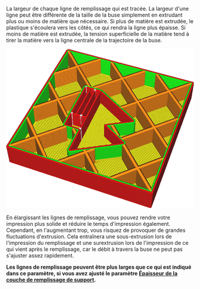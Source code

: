 La largeur de chaque ligne de remplissage qui est tracée. La largeur d'une ligne peut être différente de la taille de la buse simplement en extrudant plus ou moins de matière que nécessaire. Si plus de matière est extrudée, le plastique s'écoulera vers les côtés, ce qui rendra la ligne plus épaisse. Si moins de matière est extrudée, la tension superficielle de la matière tend à tirer la matière vers la ligne centrale de la trajectoire de la buse.

![Les lignes de remplissage sont beaucoup plus larges que le reste](../../../articles/images/infill_line_width.png)

En élargissant les lignes de remplissage, vous pouvez rendre votre impression plus solide et réduire le temps d'impression également. Cependant, en l'augmentant trop, vous risquez de provoquer de grandes fluctuations d'extrusion. Cela entraînera une sous-extrusion lors de l'impression du remplissage et une surextrusion lors de l'impression de ce qui vient après le remplissage, car le débit à travers la buse ne peut pas s'ajuster assez rapidement.

**Les lignes de remplissage peuvent être plus larges que ce qui est indiqué dans ce paramètre, si vous avez ajusté le paramètre [Épaisseur de la couche de remplissage de support](../infill/infill_sparse_thickness.md).**
